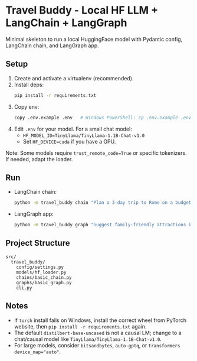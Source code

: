 # Travel Buddy - Local HF LLM + LangChain + LangGraph

Minimal skeleton to run a local HuggingFace model with Pydantic config, LangChain chain, and LangGraph app.

## Setup
1. Create and activate a virtualenv (recommended).
2. Install deps:
   ```bash
   pip install -r requirements.txt
   ```
3. Copy env:
   ```bash
   copy .env.example .env   # Windows PowerShell: cp .env.example .env
   ```
4. Edit `.env` for your model. For a small chat model:
   - `HF_MODEL_ID=TinyLlama/TinyLlama-1.1B-Chat-v1.0`
   - Set `HF_DEVICE=cuda` if you have a GPU.

Note: Some models require `trust_remote_code=True` or specific tokenizers. If needed, adapt the loader.

## Run
- LangChain chain:
  ```bash
  python -m travel_buddy chain "Plan a 3-day trip to Rome on a budget"
  ```
- LangGraph app:
  ```bash
  python -m travel_buddy graph "Suggest family-friendly attractions in Kyoto"
  ```

## Project Structure
```
src/
  travel_buddy/
    config/settings.py
    models/hf_loader.py
    chains/basic_chain.py
    graphs/basic_graph.py
    cli.py
```

## Notes
- If `torch` install fails on Windows, install the correct wheel from PyTorch website, then `pip install -r requirements.txt` again.
- The default `distilbert-base-uncased` is not a causal LM; change to a chat/causal model like `TinyLlama/TinyLlama-1.1B-Chat-v1.0`.
- For large models, consider `bitsandbytes`, `auto-gptq`, or `transformers` `device_map="auto"`.
